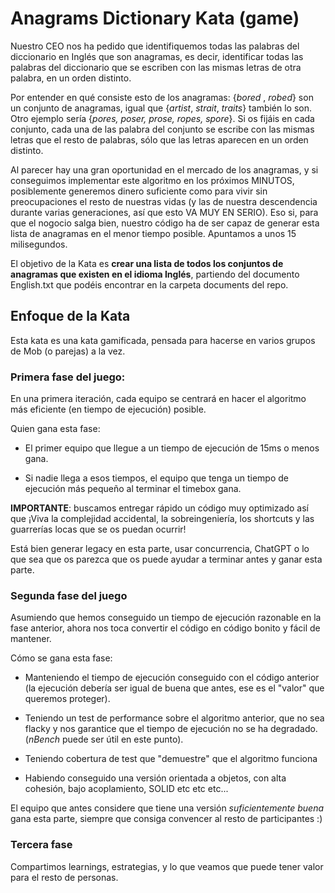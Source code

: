 # Anagrams Dictionary Kata (game)

Nuestro CEO nos ha pedido que identifiquemos todas las palabras del diccionario en Inglés que son anagramas, es decir, identificar todas las palabras del diccionario que se escriben con las mismas letras de otra palabra, en un orden distinto.

Por entender en qué consiste esto de los anagramas: {_bored_ , _robed_} son un conjunto de anagramas, igual que {_artist_, _strait_, _traits_} también lo son. Otro ejemplo sería {_pores, poser, prose, ropes, spore_}. Si os fijáis en cada conjunto, cada una de las palabra del conjunto se escribe con las mismas letras que el resto de palabras, sólo que las letras aparecen en un orden distinto.

Al parecer hay una gran oportunidad en el mercado de los anagramas, y si conseguimos implementar este algoritmo en los próximos MINUTOS, posiblemente generemos dinero suficiente como para vivir sin preocupaciones el resto de nuestras vidas (y las de nuestra descendencia durante varias generaciones, así que esto VA MUY EN SERIO). Eso si, para que el nogocio salga bien, nuestro código ha de ser capaz de generar esta lista de anagramas en el menor tiempo posible. Apuntamos a unos 15 milisegundos.

El objetivo de la Kata es **crear una lista de todos los conjuntos de anagramas que existen en el idioma Inglés**, partiendo del documento English.txt que podéis encontrar en la carpeta documents del repo.

## Enfoque de la Kata

Esta kata es una kata gamificada, pensada para hacerse en varios grupos de Mob (o parejas) a la vez.

### Primera fase del juego:

En una primera iteración, cada equipo se centrará en hacer el algoritmo más eficiente (en tiempo de ejecución) posible. 

Quien gana esta fase:

* El primer equipo que llegue a un tiempo de ejecución de 15ms o menos gana.

* Si nadie llega a esos tiempos, el equipo que tenga un tiempo de ejecución más pequeño al terminar el timebox gana.

**IMPORTANTE**: buscamos entregar rápido un código muy optimizado así que ¡Viva la complejidad accidental, la sobreingeniería, los shortcuts y las guarrerías locas que se os puedan ocurrir!

Está bien generar legacy en esta parte, usar concurrencia, ChatGPT o lo que sea que os parezca que os puede ayudar a terminar antes y ganar esta parte.

### Segunda fase del juego

Asumiendo que hemos conseguido un tiempo de ejecución razonable en la fase anterior, ahora nos toca convertir el código en código bonito y fácil de mantener.

Cómo se gana esta fase:

* Manteniendo el tiempo de ejecución conseguido con el código anterior (la ejecución debería ser igual de buena que antes, ese es el "valor" que queremos proteger).

* Teniendo un test de performance sobre el algoritmo anterior, que no sea flacky y nos garantice que el tiempo de ejecución no se ha degradado. (_nBench_ puede ser útil en este punto).

* Teniendo cobertura de test que "demuestre" que el algoritmo funciona

* Habiendo conseguido una versión orientada a objetos, con alta cohesión, bajo acoplamiento, SOLID etc etc etc...

El equipo que antes considere que tiene una versión _suficientemente buena_ gana esta parte, siempre que consiga convencer al resto de participantes :)

### Tercera fase

Compartimos learnings, estrategias, y lo que veamos que puede tener valor para el resto de personas.

